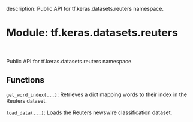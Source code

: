 description: Public API for tf.keras.datasets.reuters namespace.

<div itemscope itemtype="http://developers.google.com/ReferenceObject">
<meta itemprop="name" content="tf.keras.datasets.reuters" />
<meta itemprop="path" content="Stable" />
</div>

# Module: tf.keras.datasets.reuters

<!-- Insert buttons and diff -->

<table class="tfo-notebook-buttons tfo-api nocontent" align="left">

</table>



Public API for tf.keras.datasets.reuters namespace.



## Functions

[`get_word_index(...)`](../../../tf/keras/datasets/reuters/get_word_index.md): Retrieves a dict mapping words to their index in the Reuters dataset.

[`load_data(...)`](../../../tf/keras/datasets/reuters/load_data.md): Loads the Reuters newswire classification dataset.

